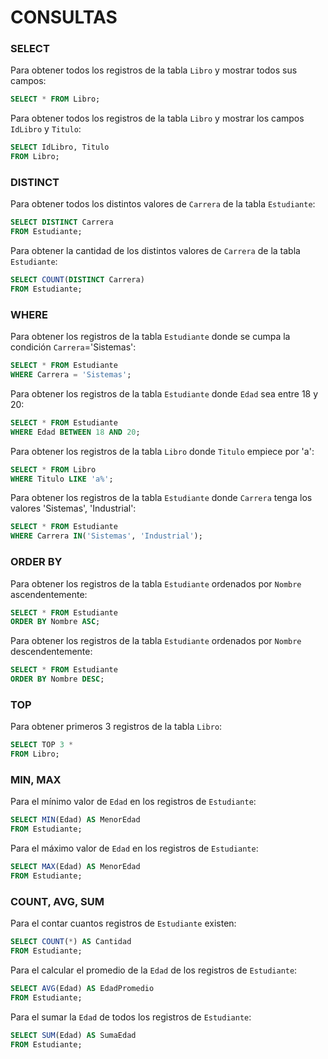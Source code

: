 # CONSULTAS

### SELECT
Para obtener todos los registros de la tabla `Libro` y mostrar todos sus campos:
``` SQL
SELECT * FROM Libro;
```
Para obtener todos los registros de la tabla `Libro` y mostrar los campos `IdLibro` y `Titulo`:
``` SQL
SELECT IdLibro, Titulo
FROM Libro;
```

### DISTINCT
Para obtener todos los distintos valores de `Carrera` de la tabla `Estudiante`:
``` SQL
SELECT DISTINCT Carrera 
FROM Estudiante;
```
Para obtener la cantidad de los distintos valores de `Carrera` de la tabla `Estudiante`:
``` SQL
SELECT COUNT(DISTINCT Carrera) 
FROM Estudiante;
```

### WHERE 
Para obtener los registros de la tabla `Estudiante` donde se cumpa la condición `Carrera`='Sistemas':
``` SQL
SELECT * FROM Estudiante
WHERE Carrera = 'Sistemas';
```
Para obtener los registros de la tabla `Estudiante` donde `Edad` sea entre 18 y 20:
``` SQL
SELECT * FROM Estudiante
WHERE Edad BETWEEN 18 AND 20;
```
Para obtener los registros de la tabla `Libro` donde `Titulo` empiece por 'a':
``` SQL
SELECT * FROM Libro
WHERE Titulo LIKE 'a%';
```
Para obtener los registros de la tabla `Estudiante` donde `Carrera` tenga los valores 'Sistemas', 'Industrial':
``` SQL 
SELECT * FROM Estudiante
WHERE Carrera IN('Sistemas', 'Industrial');
```

### ORDER BY
Para obtener los registros de la tabla `Estudiante` ordenados por `Nombre` ascendentemente:
``` SQL 
SELECT * FROM Estudiante
ORDER BY Nombre ASC;
```
Para obtener los registros de la tabla `Estudiante` ordenados por `Nombre` descendentemente:
``` SQL 
SELECT * FROM Estudiante
ORDER BY Nombre DESC;
```

### TOP
Para obtener primeros 3 registros de la tabla `Libro`:
``` SQL 
SELECT TOP 3 *
FROM Libro;
```

### MIN, MAX
Para el mínimo valor de `Edad` en los registros de `Estudiante`:
``` SQL 
SELECT MIN(Edad) AS MenorEdad
FROM Estudiante;
```
Para el máximo valor de `Edad` en los registros de `Estudiante`:
``` SQL 
SELECT MAX(Edad) AS MenorEdad
FROM Estudiante;
```

### COUNT, AVG, SUM
Para el contar cuantos registros de `Estudiante` existen:
``` SQL 
SELECT COUNT(*) AS Cantidad
FROM Estudiante;
```
Para el calcular el promedio de la `Edad` de los registros de `Estudiante`:
``` SQL 
SELECT AVG(Edad) AS EdadPromedio
FROM Estudiante;
```
Para el sumar la `Edad` de todos los registros de `Estudiante`:
``` SQL 
SELECT SUM(Edad) AS SumaEdad
FROM Estudiante;
```

